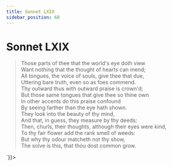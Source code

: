 ```yaml
---
title: Sonnet LXIX
sidebar_position: 68
---
```

<div dangerouslySetInnerHTML={{__html: `<div><HTML><HEAD><TITLE>Sonnet LXIX</TITLE></HEAD>
<BODY><H1>Sonnet LXIX</H1>

<BLOCKQUOTE>Those parts of thee that the world's eye doth view<BR>
Want nothing that the thought of hearts can mend;<BR>
All tongues, the voice of souls, give thee that due,<BR>
Uttering bare truth, even so as foes commend.<BR>
Thy outward thus with outward praise is crown'd;<BR>
But those same tongues that give thee so thine own<BR>
In other accents do this praise confound<BR>
By seeing farther than the eye hath shown.<BR>
They look into the beauty of thy mind,<BR>
And that, in guess, they measure by thy deeds;<BR>
Then, churls, their thoughts, although their eyes were kind,<BR>
To thy fair flower add the rank smell of weeds:<BR>
  But why thy odour matcheth not thy show,<BR>
  The solve is this, that thou dost common grow.<BR>
</BLOCKQUOTE>

</BODY></HTML>
</div>`}}></div>